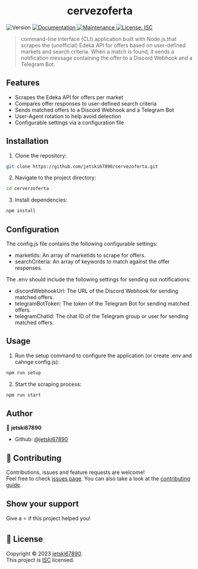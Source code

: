 <h1 align="center">cervezoferta</h1>
<p>
</p>

<p>
  <img alt="Version" src="https://img.shields.io/badge/version-1.0.0-blue.svg?cacheSeconds=2592000" />
  <a href="https://github.com/jetski67890/cervezoferta#readme" target="_blank">
    <img alt="Documentation" src="https://img.shields.io/badge/documentation-yes-brightgreen.svg" />
  </a>
  <a href="https://github.com/jetski67890/cervezoferta/graphs/commit-activity" target="_blank">
    <img alt="Maintenance" src="https://img.shields.io/badge/Maintained%3F-yes-green.svg" />
  </a>
  <a href="https://github.com/jetski67890/cervezoferta/blob/master/LICENSE" target="_blank">
    <img alt="License: ISC" src="https://img.shields.io/github/license/jetski67890/cervezoferta" />
  </a>
</p>

> command-line interface (CLI) application built with Node.js that scrapes the (unofficial) Edeka API for offers based on user-defined markets and search criteria. When a match is found, it sends a notification message containing the offer to a Discord Webhook and a Telegram Bot.


## Features

- Scrapes the Edeka API for offers per market
- Compares offer responses to user-defined search criteria
- Sends matched offers to a Discord Webhook and a Telegram Bot
- User-Agent rotation to help avoid detection
- Configurable settings via a configuration file

## Installation

1. Clone the repository:

```sh
git clone https://github.com/jetski67890/cervezoferta.git
```

2. Navigate to the project directory:

```sh
cd cerverzoferta
```

3. Install dependencies:

```sh
npm install
```

## Configuration

The config.js file contains the following configurable settings:

- marketIds: An array of marketIds to scrape for offers.
- searchCriteria: An array of keywords to match against the offer responses.

The .env should include the following settings for sending out notifications:

- discordWebhookUrl: The URL of the Discord Webhook for sending matched offers.
- telegramBotToken: The token of the Telegram Bot for sending matched offers.
- telegramChatId: The chat ID of the Telegram group or user for sending matched offers.

## Usage

1. Run the setup command to configure the application (or create .env and cahnge config.js):

```sh
npm run setup
```

2. Start the scraping process:

```sh
npm run start
```

## Author

👤 **jetski67890**

* Github: [@jetski67890](https://github.com/jetski67890)

## 🤝 Contributing

Contributions, issues and feature requests are welcome!<br />Feel free to check [issues page](https://github.com/jetski67890/cervezoferta/issues). You can also take a look at the [contributing guide](https://github.com/jetski67890/cervezoferta/blob/master/CONTRIBUTING.md).

## Show your support

Give a ⭐️ if this project helped you!

## 📝 License

Copyright © 2023 [jetski67890](https://github.com/jetski67890).<br />
This project is [ISC](https://github.com/jetski67890/cervezoferta/blob/master/LICENSE) licensed.
